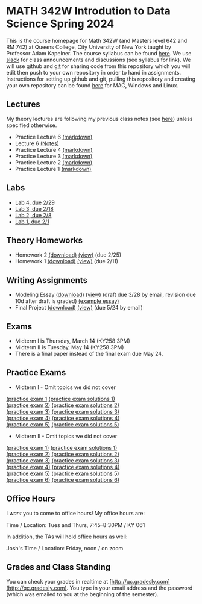 # MATH 342W Introdution to Data Science Spring 2024

This is the course homepage for Math 342W (and Masters level 642 and RM 742) at Queens College, City University of New York taught by Professor Adam Kapelner. The course syllabus can be found [here](https://github.com/kapelner/QC_Math_342W_Spring_2024/blob/master/syllabus/syllabus.pdf). We use [slack](https://slack.com/) for class announcements and discussions (see syllabus for link). We will use github and [git](https://en.wikipedia.org/wiki/Git) for sharing code from this repository which you will edit then push to your own repository in order to hand in assignments. Instructions for setting up github and git, pulling this repository and creating your own repository can be found [here](https://github.com/kapelner/QC_Math_342W_Spring_2024/blob/master/syllabus/git_github_class_setup.pdf) for MAC, Windows and Linux.

## Lectures

My theory lectures are following my previous class notes (see [here](https://github.com/kapelner/QC_Math_342W_Spring_2022)) unless specified otherwise.

<!--
* Lecture 24 [(Notes 1)](https://github.com/kapelner/QC_Math_342W_Spring_2021/blob/master/lectures/lec25kap.pdf) [(Notes 2)](https://github.com/kapelner/QC_Math_342W_Spring_2021/blob/master/lectures/lec26kap.pdf)
* Week 13 [Practice Notes in R](https://github.com/kapelner/QC_Math_342W_Spring_2024/blob/master/practice_lectures/week13.Rmd)
* Lecture 23 [(Notes)](https://github.com/kapelner/QC_Math_342W_Spring_2021/blob/master/lectures/lec22kap.pdf)
* Lecture 22 [(Notes)](https://github.com/kapelner/QC_Math_342W_Spring_2021/blob/master/lectures/lec21kap.pdf)
* Week 12 [Practice Notes in R](https://github.com/kapelner/QC_Math_342W_Spring_2024/blob/master/practice_lectures/week12.Rmd)
* Lecture 21 [(Notes)](https://github.com/kapelner/QC_Math_342W_Spring_2021/blob/master/lectures/lec17kap.pdf)
* Lecture 20 Does not have any blackboard notes
* Week 11 [Practice Notes in R](https://github.com/kapelner/QC_Math_342W_Spring_2024/blob/master/practice_lectures/week11.Rmd) 
* Lecture 19 [(Notes 1)](https://github.com/kapelner/QC_Math_342W_Spring_2021/blob/master/lectures/lec23kap.pdf) [(Notes 2)](https://github.com/kapelner/QC_Math_342W_Spring_2021/blob/master/lectures/lec24kap.pdf)
* Lecture 18 [(Notes)](https://github.com/kapelner/QC_Math_342W_Spring_2021/blob/master/lectures/lec22kap.pdf)
* Week 10 [Practice Notes in R](https://github.com/kapelner/QC_Math_342W_Spring_2024/blob/master/practice_lectures/week10.Rmd) 
* Lecture 17 [(Notes)](https://github.com/kapelner/QC_Math_342W_Spring_2021/blob/master/lectures/lec20kap.pdf)
* Lecture 16 [(Notes)](https://github.com/kapelner/QC_Math_342W_Spring_2021/blob/master/lectures/lec19kap.pdf)
* Week 9 [Practice Notes in R](https://github.com/kapelner/QC_Math_342W_Spring_2024/blob/master/practice_lectures/week09.Rmd) 
* Lecture 15 [(Notes)](https://github.com/kapelner/QC_Math_342W_Spring_2021/blob/master/lectures/lec16kap.pdf)
* Lecture 14 [(Notes)](https://github.com/kapelner/QC_Math_342W_Spring_2021/blob/master/lectures/lec14kap.pdf)
* Week 8 [Practice Notes in R](https://github.com/kapelner/QC_Math_342W_Spring_2024/blob/master/practice_lectures/week08.Rmd) 
* Lecture 13 [(Notes)](https://github.com/kapelner/QC_Math_342W_Spring_2021/blob/master/lectures/lec13kap.pdf)
* Lecture 12/13 [(Notes)](https://github.com/kapelner/QC_Math_342W_Spring_2021/blob/master/lectures/lec12kap.pdf)
* Week 7 [Practice Notes in R](https://github.com/kapelner/QC_Math_342W_Spring_2024/blob/master/practice_lectures/week07.Rmd) 
* Lecture 12/13 [(Notes)](https://github.com/kapelner/QC_Math_342W_Spring_2021/blob/master/lectures/lec11kap.pdf)
* Week 6 [Practice Notes in R](https://github.com/kapelner/QC_Math_342W_Spring_2024/blob/master/practice_lectures/week06.Rmd) 
* Lecture 9/10/11 [(Notes)](https://github.com/kapelner/QC_Math_342W_Spring_2021/blob/master/lectures/lec10kap.pdf)
* Week 5 [Practice Notes in R](https://github.com/kapelner/QC_Math_342W_Spring_2024/blob/master/practice_lectures/week05.Rmd) 
* Lecture 8/9 [(Notes)](https://github.com/kapelner/QC_Math_342W_Spring_2021/blob/master/lectures/lec09kap.pdf)
* Lecture 8/9 [(Notes)](https://github.com/kapelner/QC_Math_342W_Spring_2021/blob/master/lectures/lec08kap.pdf)
* Week 3 [Practice Notes in R](https://github.com/kapelner/QC_Math_342W_Spring_2024/blob/master/practice_lectures/week03.Rmd) 
* Lecture 7/8 [(Notes)](https://github.com/kapelner/QC_Math_342W_Spring_2021/blob/master/lectures/lec07kap.pdf)
* Lecture 7 [(Notes)](https://github.com/kapelner/QC_Math_342W_Spring_2021/blob/master/lectures/lec06kap.pdf)
* Week 2 [Practice Notes in R](https://github.com/kapelner/QC_Math_342W_Spring_2024/blob/master/practice_lectures/week02.Rmd)
* Lecture 5/6 [(Notes)](https://github.com/kapelner/QC_Math_342W_Spring_2021/blob/master/lectures/lec05kap.pdf)
* Lecture 3/4 [(Notes)](https://github.com/kapelner/QC_Math_342W_Spring_2021/blob/master/lectures/lec04kap.pdf)
* Lecture 2/3 [(Notes)](https://github.com/kapelner/QC_Math_342W_Spring_2021/blob/master/lectures/lec02kap.pdf)
* Lecture 1/2 [(Notes)](https://github.com/kapelner/QC_Math_342W_Spring_2021/blob/master/lectures/lec01kap.pdf) -->
* Practice Lecture 6 [(markdown)](https://github.com/kapelner/QC_Math_342W_Spring_2024/blob/master/practice_lectures/lec06.Rmd)
* Lecture 6 [(Notes)](https://github.com/kapelner/QC_Math_342W_Spring_2024/blob/master/lectures/lec06kap.pdf)
* Practice Lecture 4 [(markdown)](https://github.com/kapelner/QC_Math_342W_Spring_2024/blob/master/practice_lectures/lec04.Rmd)
* Practice Lecture 3 [(markdown)](https://github.com/kapelner/QC_Math_342W_Spring_2024/blob/master/practice_lectures/lec03.Rmd)
* Practice Lecture 2 [(markdown)](https://github.com/kapelner/QC_Math_342W_Spring_2024/blob/master/practice_lectures/lec02.Rmd)
* Practice Lecture 1 [(markdown)](https://github.com/kapelner/QC_Math_342W_Spring_2024/blob/master/practice_lectures/lec01.Rmd)

## Labs

<!--
* [(Lab 10, *not* due)](https://github.com/kapelner/QC_Math_342W_Spring_2024/blob/master/labs/lab10.Rmd)
* [(Lab 9, due 5/12)](https://github.com/kapelner/QC_Math_342W_Spring_2024/blob/master/labs/lab09.Rmd)
* [(Lab 8, due 5/3)](https://github.com/kapelner/QC_Math_342W_Spring_2024/blob/master/labs/lab08.Rmd)
* [(Lab 7, due 4/24)](https://github.com/kapelner/QC_Math_342W_Spring_2024/blob/master/labs/lab07.Rmd)
* [(Lab 6, due 4/10)](https://github.com/kapelner/QC_Math_342W_Spring_2024/blob/master/labs/lab06.Rmd)
* [(Lab 5, due 4/3)](https://github.com/kapelner/QC_Math_342W_Spring_2024/blob/master/labs/lab05.Rmd)
* [(Midterm I Review Lab, *not* due)](https://github.com/kapelner/QC_Math_342W_Spring_2024/blob/master/labs/midterm1review.Rmd) -->
* [Lab 4, due 2/29](https://github.com/kapelner/QC_Math_342W_Spring_2024/blob/master/labs/lab04.Rmd) 
* [Lab 3, due 2/18](https://github.com/kapelner/QC_Math_342W_Spring_2024/blob/master/labs/lab03.Rmd)
* [Lab 2, due 2/8](https://github.com/kapelner/QC_Math_342W_Spring_2024/blob/master/labs/lab02.Rmd)
* [Lab 1, due 2/1](https://github.com/kapelner/QC_Math_342W_Spring_2024/blob/master/labs/lab01.Rmd)

## Theory Homeworks

<!--
* Homework 5 [(download)](https://github.com/kapelner/QC_Math_342W_Spring_2024/blob/master/homeworks/hw05/hw05t.pdf?raw=true) [(view)](https://github.com/kapelner/QC_Math_342W_Spring_2024/blob/master/homeworks/hw05/hw05t.pdf) (due 5/14)
* Homework 4 [(download)](https://github.com/kapelner/QC_Math_342W_Spring_2024/blob/master/homeworks/hw04/hw04t.pdf?raw=true) [(view)](https://github.com/kapelner/QC_Math_342W_Spring_2024/blob/master/homeworks/hw04/hw04t.pdf) (due 4/14)
* Homework 3 [(download)](https://github.com/kapelner/QC_Math_342W_Spring_2024/blob/master/homeworks/hw03/hw03t.pdf?raw=true) [(view)](https://github.com/kapelner/QC_Math_342W_Spring_2024/blob/master/homeworks/hw03/hw03t.pdf) (due 3/21)-->
* Homework 2 [(download)](https://github.com/kapelner/QC_Math_342W_Spring_2024/blob/master/homeworks/hw02/hw02t.pdf?raw=true) [(view)](https://github.com/kapelner/QC_Math_342W_Spring_2024/blob/master/homeworks/hw02/hw02t.pdf) (due 2/25)
* Homework 1 [(download)](https://github.com/kapelner/QC_Math_342W_Spring_2024/blob/master/homeworks/hw01/hw01t.pdf?raw=true) [(view)](https://github.com/kapelner/QC_Math_342W_Spring_2024/blob/master/homeworks/hw01/hw01t.pdf) (due 2/11)

## Writing Assignments

* Modeling Essay [(download)](https://github.com/kapelner/QC_Math_342W_Spring_2024/blob/master/writing_assignments/modeling_essay_revised.pdf?raw=true) [(view)](https://github.com/kapelner/QC_Math_342W_Spring_2024/blob/master/writing_assignments/modeling_essay_revised.pdf) (draft due 3/28 by email, revision due 10d after draft is graded) [(example essay)](https://github.com/kapelner/QC_Math_342W_Spring_2024/blob/master/writing_assignments/modeling_essay_example.pdf)
* Final Project [(download)](https://github.com/kapelner/QC_Math_342W_Spring_2024/blob/master/writing_assignments/final_project.pdf?raw=true) [(view)](https://github.com/kapelner/QC_Math_342W_Spring_2024/blob/master/writing_assignments/final_project.pdf) (due 5/24 by email)

## Exams

* Midterm I is Thursday, March 14 (KY258 3PM) 
* Midterm II is Tuesday, May 14 (KY258 3PM) 
* There is a final paper instead of the final exam due May 24.

## Practice Exams

* Midterm I - Omit topics we did not cover

[(practice exam 1](https://github.com/kapelner/QC_Math_342W_Spring_2022/blob/master/exams/midterm1/midterm1.pdf) [(practice exam solutions 1)](https://github.com/kapelner/QC_Math_342W_Spring_2022/blob/master/exams/midterm1/midterm1_solutions.pdf)\
[(practice exam 2)](https://github.com/kapelner/QC_Math_342W_Spring_2021/blob/master/exams/midterm1/midterm1.pdf) [(practice exam solutions 2)](https://github.com/kapelner/QC_Math_342W_Spring_2021/blob/master/exams/midterm1/midterm1_solutions.pdf)\
[(practice exam 3)](https://github.com/kapelner/QC_Math_390.4_Spring_2020/blob/master/exams/midterm1/midterm1.pdf) [(practice exam solutions 3)](https://github.com/kapelner/QC_Math_390.4_Spring_2020/blob/master/exams/midterm1/midterm1_solutions.pdf)\
[(practice exam 4)](https://github.com/kapelner/QC_Math_390.4_Spring_2019/blob/master/exams/midterm1/midterm1.pdf) [(practice exam solutions 4)](https://github.com/kapelner/QC_Math_390.4_Spring_2019/blob/master/exams/midterm1/midterm1_solutions.pdf)\
[(practice exam 5)](https://github.com/kapelner/QC_Math_390.4_Spring_2018/blob/master/exams/midterm1/midterm1.pdf) [(practice exam solutions 5)](https://github.com/kapelner/QC_Math_390.4_Spring_2018/blob/master/exams/midterm1/midterm1_solutions.pdf)


* Midterm II - Omit topics we did not cover

[(practice exam 1)](https://github.com/kapelner/QC_Math_342W_Spring_2022/blob/master/exams/midterm2/midterm2.pdf) [(practice exam solutions 1)](https://github.com/kapelner/QC_Math_342W_Spring_2022/blob/master/exams/midterm2/midterm2_solutions.pdf)\
[(practice exam 2)](https://github.com/kapelner/QC_Math_342W_Spring_2021/blob/master/exams/midterm2/midterm2.pdf) [(practice exam solutions 2)](https://github.com/kapelner/QC_Math_342W_Spring_2021/blob/master/exams/midterm2/midterm2_solutions.pdf)\
[(practice exam 3)](https://github.com/kapelner/QC_Math_390.4_Spring_2020/blob/master/exams/midterm2/midterm2.pdf) [(practice exam solutions 3)](https://github.com/kapelner/QC_Math_390.4_Spring_2020/blob/master/exams/midterm2/midterm2_solutions.pdf)\
[(practice exam 4)](https://github.com/kapelner/QC_Math_390.4_Spring_2019/blob/master/exams/midterm2/midterm2.pdf) [(practice exam solutions 4)](https://github.com/kapelner/QC_Math_390.4_Spring_2019/blob/master/exams/midterm2/midterm2_solutions.pdf)\
[(practice exam 5)](https://github.com/kapelner/QC_Math_390.4_Spring_2018/blob/master/exams/midterm2/midterm2.pdf) [(practice exam solutions 5)](https://github.com/kapelner/QC_Math_390.4_Spring_2018/blob/master/exams/midterm2/midterm2_solutions.pdf)\
[(practice exam 6)](https://github.com/kapelner/QC_Math_390.4_Spring_2018/blob/master/exams/final/final.pdf) [(practice exam solutions 6)](https://github.com/kapelner/QC_Math_390.4_Spring_2018/blob/master/exams/final/final_solutions.pdf)


## Office Hours

I *want* you to come to office hours! My office hours are:

Time / Location: Tues and Thurs, 7:45-8:30PM / KY 061

In addition, the TAs will hold office hours as well:

Josh's Time / Location: Friday, noon / on zoom

## Grades and Class Standing

You can check your grades in realtime at [http://qc.gradesly.com](http://qc.gradesly.com). You type in your email address and the password (which was emailed to you at the beginning of the semester).
